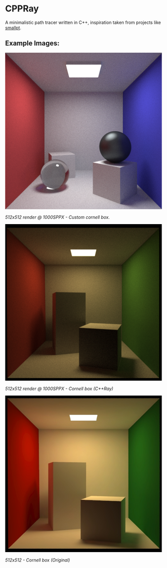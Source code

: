 CPPRay
======

A minimalistic path tracer written in C++, inspiration taken from projects like [smallpt](http://kevinbeason.com/smallpt/).

Example Images:
---------------

![512x512 render @ 1000SPPX - Custom cornell box](images/cppray_0.png "512x512 render @ 1000SPPX - Custom cornell box")

_512x512 render @ 1000SPPX - Custom cornell box._

![512x512 render @ 1000SPPX - Cornell box (C++Ray)](images/cornellbox_cppray.png "512x512 render @ 1000SPPX - Cornell box (C++Ray)")

_512x512 render @ 1000SPPX - Cornell box (C++Ray)_

![512x512 - Cornell box (Original)](images/cornellbox_original.png "512x512 - Cornell box (Original)")

_512x512 - Cornell box (Original)_